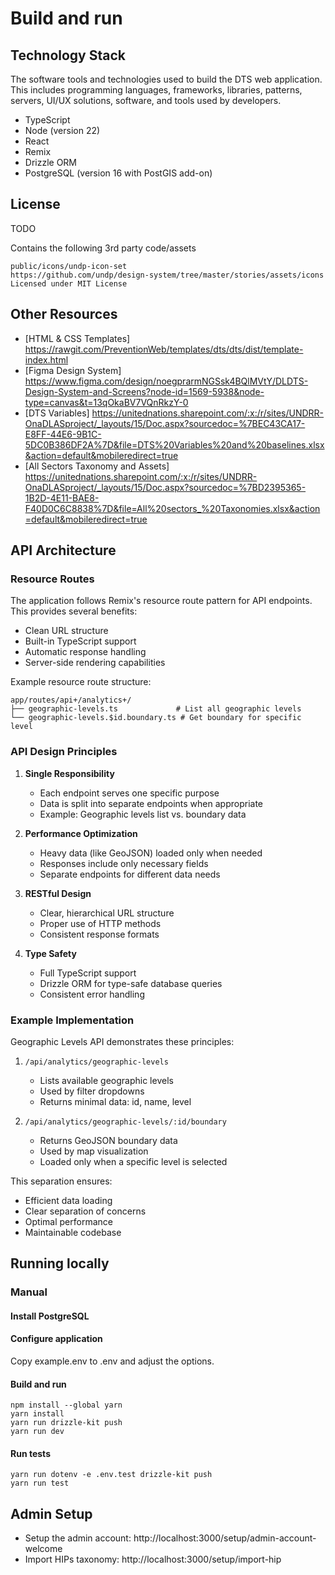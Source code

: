 # Build and run

## Technology Stack

The software tools and technologies used to build the DTS web application. This includes programming languages, frameworks, libraries, patterns, servers, UI/UX solutions, software, and tools used by developers.

* TypeScript
* Node (version 22)
* React
* Remix
* Drizzle ORM
* PostgreSQL (version 16 with PostGIS add-on)

## License
TODO

Contains the following 3rd party code/assets

```
public/icons/undp-icon-set
https://github.com/undp/design-system/tree/master/stories/assets/icons
Licensed under MIT License
```

## Other Resources

* [HTML & CSS Templates] https://rawgit.com/PreventionWeb/templates/dts/dts/dist/template-index.html
* [Figma Design System] https://www.figma.com/design/noegprarmNGSsk4BQlMVtY/DLDTS-Design-System-and-Screens?node-id=1569-5938&node-type=canvas&t=13qOkaBV7VQnRkzY-0
* [DTS Variables] https://unitednations.sharepoint.com/:x:/r/sites/UNDRR-OnaDLASproject/_layouts/15/Doc.aspx?sourcedoc=%7BEC43CA17-E8FF-44E6-9B1C-5DC0B386DF2A%7D&file=DTS%20Variables%20and%20baselines.xlsx&action=default&mobileredirect=true
* [All Sectors Taxonomy and Assets] https://unitednations.sharepoint.com/:x:/r/sites/UNDRR-OnaDLASproject/_layouts/15/Doc.aspx?sourcedoc=%7BD2395365-1B2D-4E11-BAE8-F40D0C6C8838%7D&file=All%20sectors_%20Taxonomies.xlsx&action=default&mobileredirect=true

## API Architecture

### Resource Routes

The application follows Remix's resource route pattern for API endpoints. This provides several benefits:
- Clean URL structure
- Built-in TypeScript support
- Automatic response handling
- Server-side rendering capabilities

Example resource route structure:
```
app/routes/api+/analytics+/
├── geographic-levels.ts             # List all geographic levels
└── geographic-levels.$id.boundary.ts # Get boundary for specific level
```

### API Design Principles

1. **Single Responsibility**
   - Each endpoint serves one specific purpose
   - Data is split into separate endpoints when appropriate
   - Example: Geographic levels list vs. boundary data

2. **Performance Optimization**
   - Heavy data (like GeoJSON) loaded only when needed
   - Responses include only necessary fields
   - Separate endpoints for different data needs

3. **RESTful Design**
   - Clear, hierarchical URL structure
   - Proper use of HTTP methods
   - Consistent response formats

4. **Type Safety**
   - Full TypeScript support
   - Drizzle ORM for type-safe database queries
   - Consistent error handling

### Example Implementation

Geographic Levels API demonstrates these principles:

1. `/api/analytics/geographic-levels`
   - Lists available geographic levels
   - Used by filter dropdowns
   - Returns minimal data: id, name, level

2. `/api/analytics/geographic-levels/:id/boundary`
   - Returns GeoJSON boundary data
   - Used by map visualization
   - Loaded only when a specific level is selected

This separation ensures:
- Efficient data loading
- Clear separation of concerns
- Optimal performance
- Maintainable codebase

## Running locally

### Manual

#### Install PostgreSQL

#### Configure application

Copy example.env to .env and adjust the options.

#### Build and run
```
npm install --global yarn
yarn install
yarn run drizzle-kit push
yarn run dev
```

#### Run tests
```
yarn run dotenv -e .env.test drizzle-kit push
yarn run test
```

## Admin Setup

* Setup the admin account: http://localhost:3000/setup/admin-account-welcome
* Import HIPs taxonomy: http://localhost:3000/setup/import-hip
